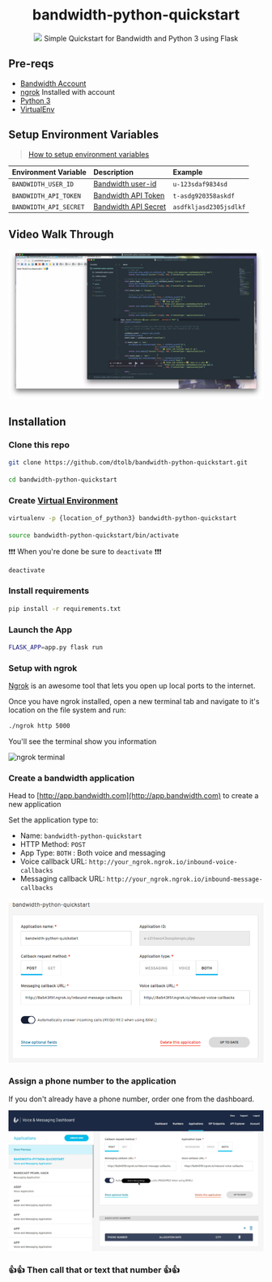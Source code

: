 <div align="center">

# bandwidth-python-quickstart

<img src="https://s3.amazonaws.com/bwdemos/BW_Voice_Messaging.png"/>
Simple Quickstart for Bandwidth and Python 3 using Flask
</div>

## Pre-reqs

* [Bandwidth Account](http://dev.bandwidth.com)
* [ngrok](https://ngrok.com/) Installed with account
* [Python 3](https://www.python.org/downloads/)
* [VirtualEnv](http://docs.python-guide.org/en/latest/dev/virtualenvs/)

## Setup Environment Variables

> [How to setup environment variables](https://www.schrodinger.com/kb/1842)

| Environment Variable   | Description                                                    | Example                |
|:-----------------------|:---------------------------------------------------------------|:-----------------------|
| `BANDWIDTH_USER_ID`    | [Bandwidth user-id](http://dev.bandwidth.com/security.html)    | `u-123sdaf9834sd`      |
| `BANDWIDTH_API_TOKEN`  | [Bandwidth API Token](http://dev.bandwidth.com/security.html)  | `t-asdg920358askdf`    |
| `BANDWIDTH_API_SECRET` | [Bandwidth API Secret](http://dev.bandwidth.com/security.html) | `asdfkljasd2305jsdlkf` |

## Video Walk Through

[![](readme_images/play_file.png)](http://www.youtube.com/watch?v=MttOYzV6xK4 "Click to play on Youtube.com")


## Installation



### Clone this repo

```bash
git clone https://github.com/dtolb/bandwidth-python-quickstart.git

cd bandwidth-python-quickstart
```


### Create [Virtual Environment](http://docs.python-guide.org/en/latest/dev/virtualenvs/)

```bash
virtualenv -p {location_of_python3} bandwidth-python-quickstart

source bandwidth-python-quickstart/bin/activate
```

❗❗❗ When you're done be sure to `deactivate` ❗❗❗

```bash
deactivate
```

### Install requirements

```bash
pip install -r requirements.txt
```

### Launch the App

```bash
FLASK_APP=app.py flask run
```

### Setup with ngrok

[Ngrok](https://ngrok.com) is an awesome tool that lets you open up local ports to the internet.

Once you have ngrok installed, open a new terminal tab and navigate to it's location on the file system and run:

```bash
./ngrok http 5000
```

You'll see the terminal show you information

![ngrok terminal](https://s3.amazonaws.com/bw-demo/ngrok_terminal.png)

### Create a bandwidth application

Head to [http://app.bandwidth.com](http://app.bandwidth.com) to create a new application

Set the application type to:

* Name: `bandwidth-python-quickstart`
* HTTP Method: `POST`
* App Type: `BOTH` : Both voice and messaging
* Voice callback URL: `http://your_ngrok.ngrok.io/inbound-voice-callbacks`
* Messaging callback URL: `http://your_ngrok.ngrok.io/inbound-message-callbacks`

![create app](readme_images/create_application.png)

### Assign a phone number to the application

If you don't already have a phone number, order one from the dashboard.

![Assign number](readme_images/add_number.gif)

### 👍👍 Then call that or text that number 👍👍
